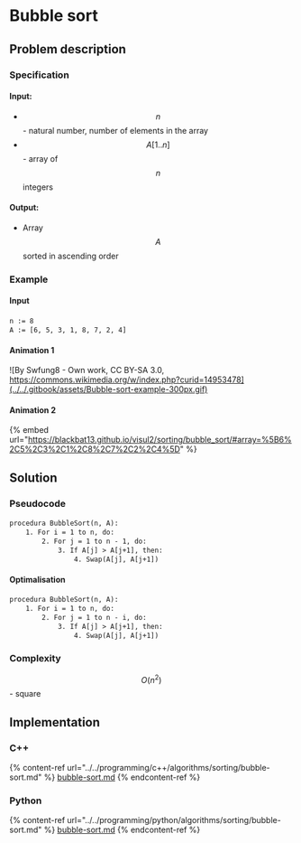 # Bubble sort

## Problem description

<!-- TODO -->

### Specification

#### Input:

* $$n$$ - natural number, number of elements in the array
* $$A[1..n]$$ - array of $$n$$ integers

#### Output:

* Array $$A$$ sorted in ascending order 

### Example

#### Input

```
n := 8
A := [6, 5, 3, 1, 8, 7, 2, 4]
```

#### Animation 1

![By Swfung8 - Own work, CC BY-SA 3.0, https://commons.wikimedia.org/w/index.php?curid=14953478](../../.gitbook/assets/Bubble-sort-example-300px.gif)

#### Animation 2

{% embed url="https://blackbat13.github.io/visul2/sorting/bubble_sort/#array=%5B6%2C5%2C3%2C1%2C8%2C7%2C2%2C4%5D" %}

## Solution

<!-- TODO -->

### Pseudocode

```
procedura BubbleSort(n, A):
    1. For i = 1 to n, do:
        2. For j = 1 to n - 1, do:
            3. If A[j] > A[j+1], then:
                4. Swap(A[j], A[j+1])
```

#### Optimalisation

```
procedura BubbleSort(n, A):
    1. For i = 1 to n, do:
        2. For j = 1 to n - i, do:
            3. If A[j] > A[j+1], then:
                4. Swap(A[j], A[j+1])
```

### Complexity

$$O(n^2)$$ - square

## Implementation

### C++

{% content-ref url="../../programming/c++/algorithms/sorting/bubble-sort.md" %}
[bubble-sort.md](../../programming/c++/algorithms/sorting/bubble-sort.md)
{% endcontent-ref %}

### Python

{% content-ref url="../../programming/python/algorithms/sorting/bubble-sort.md" %}
[bubble-sort.md](../../programming/python/algorithms/sorting/bubble-sort.md)
{% endcontent-ref %}
